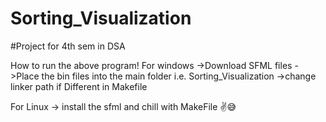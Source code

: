 # Sorting_Visualization
#Project for 4th sem in DSA 


How to run the above program!
For windows
->Download SFML files 
->Place the bin files into the main folder i.e. Sorting_Visualization 
->change linker path if Different in Makefile

For Linux
-> install the sfml and chill with MakeFile ✌😅
